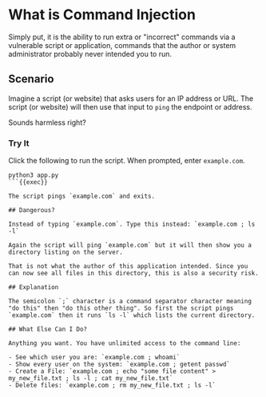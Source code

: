 # What is Command Injection

Simply put, it is the ability to run extra or "incorrect" commands via a vulnerable script or application, commands that the author or system administrator probably never intended you to run.

## Scenario
Imagine a script (or website) that asks users for an IP address or URL. The script (or website) will then use that input to `ping` the endpoint or address.

Sounds harmless right?

### Try It

Click the following to run the script. When prompted, enter `example.com`.

```
python3 app.py
```{{exec}}

The script pings `example.com` and exits.

## Dangerous?

Instead of typing `example.com`. Type this instead: `example.com ; ls -l`

Again the script will ping `example.com` but it will then show you a directory listing on the server.

That is not what the author of this application intended. Since you can now see all files in this directory, this is also a security risk.

## Explanation

The semicolon `;` character is a command separator character meaning "do this" then "do this other thing". So first the script pings `example.com` then it runs `ls -l` which lists the current directory.

## What Else Can I Do?

Anything you want. You have unlimited access to the command line:

- See which user you are: `example.com ; whoami`
- Show every user on the system: `example.com ; getent passwd`
- Create a File: `example.com ; echo "some file content" > my_new_file.txt ; ls -l ; cat my_new_file.txt`
- Delete files: `example.com ; rm my_new_file.txt ; ls -l`